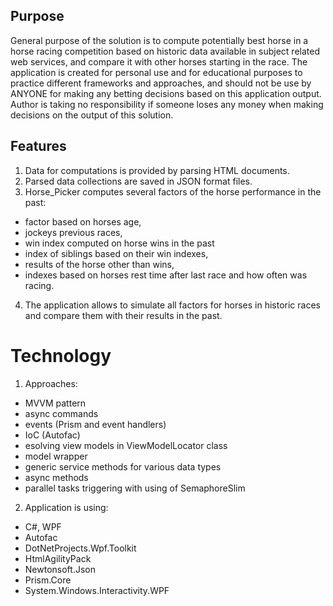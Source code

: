 ## Purpose

General purpose of the solution is to compute potentially best horse in a horse racing competition based on historic data available in subject related web services, and compare it with other horses starting in the race. The application is created for personal use and for educational purposes to practice different frameworks and approaches, and should not be use by ANYONE for making any betting decisions based on this application output. Author is taking no responsibility if someone loses any money when making decisions on the output of this solution.

## Features

1. Data for computations is provided by parsing HTML documents.
2. Parsed data collections are saved in JSON format files.
3. Horse_Picker computes several factors of the horse performance in the past:
  - factor based on horses age,
  - jockeys previous races,
  - win index computed on horse wins in the past
  - index of siblings based on their win indexes,
  - results of the horse other than wins,
  - indexes based on horses rest time after last race and how often was racing.
4. The application allows to simulate all factors for horses in historic races and compare them with their results in the past.

# Technology

1. Approaches:
  - MVVM pattern
  - async commands
  - events (Prism and event handlers)
  - IoC (Autofac)
  - esolving view models in ViewModelLocator class
  - model wrapper
  - generic service methods for various data types
  - async methods
  - parallel tasks triggering with using of SemaphoreSlim
2. Application is using:
  - C#, WPF
  - Autofac
  - DotNetProjects.Wpf.Toolkit
  - HtmlAgilityPack
  - Newtonsoft.Json
  - Prism.Core
  - System.Windows.Interactivity.WPF
